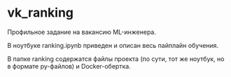 # vk_ranking
Профильное задание на вакансию ML-инженера.

В ноутбуке ranking.ipynb приведен и описан весь пайплайн обучения.

В папке ranking содержатся файлы проекта (по сути, тот же ноутбук, но в формате py-файлов) и Docker-обертка. 
